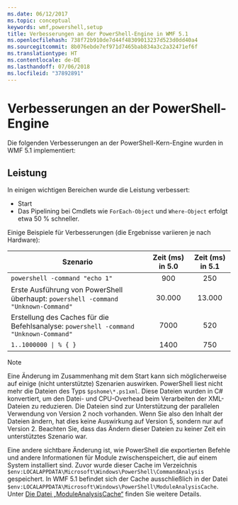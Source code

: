 ```yaml
---
ms.date: 06/12/2017
ms.topic: conceptual
keywords: wmf,powershell,setup
title: Verbesserungen an der PowerShell-Engine in WMF 5.1
ms.openlocfilehash: 738f72b910de7d44f48309013237d523d0dd40a4
ms.sourcegitcommit: 8b076ebde7ef971d7465bab834a3c2a32471ef6f
ms.translationtype: HT
ms.contentlocale: de-DE
ms.lasthandoff: 07/06/2018
ms.locfileid: "37892891"
---
```

# <a name="powershell-engine-improvements"></a>Verbesserungen an der PowerShell-Engine

Die folgenden Verbesserungen an der PowerShell-Kern-Engine wurden in WMF 5.1 implementiert:

## <a name="performance"></a>Leistung

In einigen wichtigen Bereichen wurde die Leistung verbessert:

- Start
- Das Pipelining bei Cmdlets wie `ForEach-Object` und `Where-Object` erfolgt etwa 50 % schneller.

Einige Beispiele für Verbesserungen (die Ergebnisse variieren je nach Hardware):

| Szenario | Zeit (ms) in 5.0 | Zeit (ms) in 5.1 |
| -------- | :---------------: | :---------------: |
| `powershell -command "echo 1"` | 900 | 250 |
| Erste Ausführung von PowerShell überhaupt: `powershell -command "Unknown-Command"` | 30.000 | 13.000 |
| Erstellung des Caches für die Befehlsanalyse: `powershell -command "Unknown-Command"` | 7000 | 520 |
| <code>1..1000000 &#124; % { }</code> | 1400 | 750 |

> [!Note]
> Eine Änderung im Zusammenhang mit dem Start kann sich möglicherweise auf einige (nicht unterstützte) Szenarien auswirken.
> PowerShell liest nicht mehr die Dateien des Typs `$pshome\*.ps1xml`. Diese Dateien wurden in C# konvertiert, um den Datei- und CPU-Overhead beim Verarbeiten der XML-Dateien zu reduzieren.
> Die Dateien sind zur Unterstützung der parallelen Verwendung von Version 2 noch vorhanden. Wenn Sie also den Inhalt der Dateien ändern, hat dies keine Auswirkung auf Version 5, sondern nur auf Version 2.
> Beachten Sie, dass das Ändern dieser Dateien zu keiner Zeit ein unterstütztes Szenario war.

Eine andere sichtbare Änderung ist, wie PowerShell die exportierten Befehle und andere Informationen für Module zwischenspeichert, die auf einem System installiert sind.
Zuvor wurde dieser Cache im Verzeichnis `$env:LOCALAPPDATA\Microsoft\Windows\PowerShell\CommandAnalysis` gespeichert.
In WMF 5.1 befindet sich der Cache ausschließlich in der Datei `$env:LOCALAPPDATA\Microsoft\Windows\PowerShell\ModuleAnalysisCache`.
Unter [Die Datei „ModuleAnalysisCache“](scenarios-features.md#module-analysis-cache) finden Sie weitere Details.